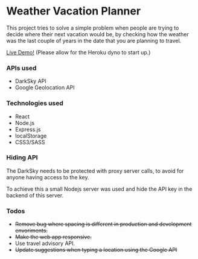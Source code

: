 # Weather Vacation Planner

This project tries to solve a simple problem when people are trying to decide where their next vacation would be, by checking how the weather was the last couple of years in the date that you are planning to travel.

[Live Demo!](https://frozen-fortress-91739.herokuapp.com/) (Please allow for the Heroku dyno to start up.)

### APIs used

- DarkSky API
- Google Geolocation API

### Technologies used

- React
- Node.js
- Express.js
- localStorage
- CSS3/SASS

### Hiding API

The DarkSky needs to be protected with proxy server calls, to avoid for anyone having access to the key.

To achieve this a small Nodejs server was used and hide the API key in the backend of this server.

### Todos

- ~~Remove bug where spacing is different in production and development envoriments.~~
- ~~Make the web app responsive.~~
- Use travel advisory API.
- ~~Update suggestions when typing a location using the Google API~~
